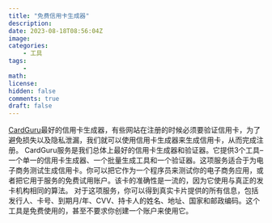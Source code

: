 ```yaml
---
title: "免费信用卡生成器"
description: 
date: 2023-08-18T08:56:04Z
image: 
categories:
    - 工具
tags:
    - 
math: 
license: 
hidden: false
comments: true
draft: false
---
```


[CardGuru](https://cardguru.io/credit-card-validator)最好的信用卡生成器，有些网站在注册的时候必须要验证信用卡，为了避免损失以及隐私泄漏，我们就可以使用信用卡生成器来生成信用卡，从而完成注册。
CardGuru服务是我们总体上最好的信用卡生成器和验证器。它提供3个工具–一个单一的信用卡生成器、一个批量生成工具和一个验证器。这项服务适合于为电子商务测试生成信用卡。你可以把它作为一个程序员来测试你的电子商务应用，或者把它用于服务的免费试用账户。该卡的准确性是一流的，因为它使用与真正的发卡机构相同的算法。
对于这项服务，你可以得到真实卡片提供的所有信息，包括发行人、卡号、到期月/年、CVV、持卡人的姓名、地址、国家和邮政编码。这个工具是免费使用的，甚至不要求你创建一个账户来使用它。